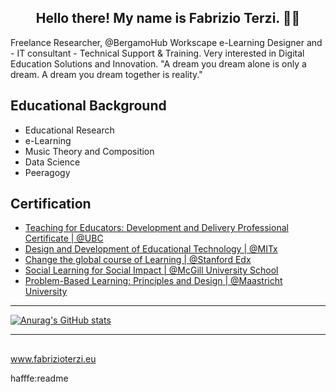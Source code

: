 <h2 align="center">Hello there! My name is Fabrizio Terzi. 👋🤓</h2>

Freelance Researcher, @BergamoHub Workscape e-Learning Designer and - IT consultant - Technical Support & Training. Very interested in Digital Education Solutions and Innovation. "A dream you dream alone is only a dream. A dream you dream together is reality." 


## Educational Background
* Educational Research
* e-Learning
* Music Theory and Composition
* Data Science
* Peeragogy

## Certification
* [Teaching for Educators: Development and Delivery Professional Certificate | @UBC](https://credentials.edx.org/credentials/4f1582fd38b04602878732da7a48bb93/)
* [Design and Development of Educational Technology | @MITx](https://courses.edx.org/certificates/7e61aad7c34c4ace834e8d8fec150fd3)
* [Change the global course of Learning | @Stanford Edx ](https://verify.class.stanford.edu/SOA/6933f9f6f1ce42b18cfc6408ab832c38) 
* [Social Learning for Social Impact | @McGill University School](https://courses.edx.org/certificates/5f4b2ed6693943369fdbffc1f76f6073) 
* [Problem-Based Learning: Principles and Design | @Maastricht University](https://novoed.com/problem-based-learning/statement_template?user_id=730267)

<hr>

[![Anurag's GitHub stats](https://github-readme-stats.vercel.app/api?username=FTG-003&theme=react&show_icons=true)](https://github.com/anuraghazra/github-readme-stats) 

<hr>

## 
www.fabrizioterzi.eu 

hafffe:readme

<!--
**FTG-003/FTG-003** is a ✨ _special_ ✨ repository because its `README.md` (this file) appears on your GitHub profile.
-->
